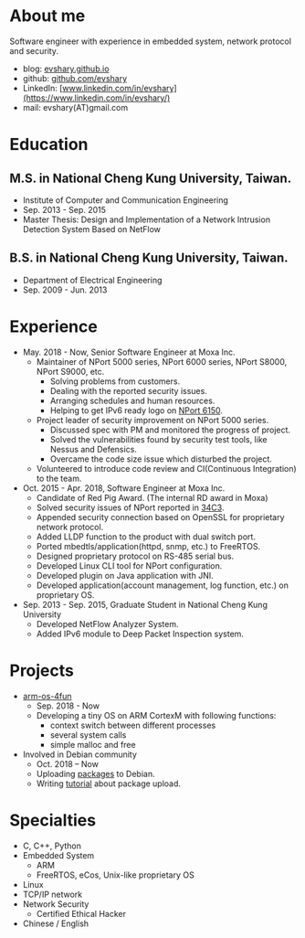 # About me
Software engineer with experience in embedded system, network protocol and security.

* blog: [evshary.github.io](https://evshary.github.io)
* github: [github.com/evshary](https://github.com/evshary)
* LinkedIn: [www.linkedin.com/in/evshary](https://www.linkedin.com/in/evshary/)
* mail: evshary(AT)gmail.com

# Education
## M.S. in National Cheng Kung University, Taiwan.
* Institute of Computer and Communication Engineering
* Sep. 2013 - Sep. 2015
* Master Thesis: Design and Implementation of a Network Intrusion Detection System Based on NetFlow

## B.S. in National Cheng Kung University, Taiwan.
* Department of Electrical Engineering
* Sep. 2009 - Jun. 2013

# Experience
* May. 2018 - Now, Senior Software Engineer at Moxa Inc.
  - Maintainer of NPort 5000 series, NPort 6000 series, NPort S8000, NPort S9000, etc.
    * Solving problems from customers.
    * Dealing with the reported security issues.
    * Arranging schedules and human resources.
    * Helping to get IPv6 ready logo on [NPort 6150](https://www.ipv6ready.org/db/index.php/public/logo/02-C-001886/).
  - Project leader of security improvement on NPort 5000 series.
    * Discussed spec with PM and monitored the progress of project.
    * Solved the vulnerabilities found by security test tools, like Nessus and Defensics.
    * Overcame the code size issue which disturbed the project.
  - Volunteered to introduce code review and CI(Continuous Integration) to the team.
* Oct. 2015 - Apr. 2018, Software Engineer at Moxa Inc.
  - Candidate of Red Pig Award. (The internal RD award in Moxa)
  - Solved security issues of NPort reported in [34C3](https://www.youtube.com/watch?v=Itgwb3rn7gE).
  - Appended security connection based on OpenSSL for proprietary network protocol.
  - Added LLDP function to the product with dual switch port.
  - Ported mbedtls/application(httpd, snmp, etc.) to FreeRTOS.
  - Designed proprietary protocol on RS-485 serial bus.
  - Developed Linux CLI tool for NPort configuration.
  - Developed plugin on Java application with JNI.
  - Developed application(account management, log function, etc.) on proprietary OS.
* Sep. 2013 - Sep. 2015, Graduate Student in National Cheng Kung University
  - Developed NetFlow Analyzer System.
  - Added IPv6 module to Deep Packet Inspection system.

# Projects
* [arm-os-4fun](https://github.com/evshary/arm-os-4fun)
  - Sep. 2018 - Now
  - Developing a tiny OS on ARM CortexM with following functions:
    * context switch between different processes
    * several system calls
    * simple malloc and free
* Involved in Debian community
  - Oct. 2018 – Now
  - Uploading [packages](https://qa.debian.org/developer.php?login=evshary%40gmail.com) to Debian.
  - Writing [tutorial](https://hackmd.io/zjBAekZBTkS6_4gh0uvtQA) about package upload.

# Specialties
* C, C++, Python
* Embedded System
  - ARM
  - FreeRTOS, eCos, Unix-like proprietary OS
* Linux
* TCP/IP network
* Network Security
  - Certified Ethical Hacker
* Chinese / English